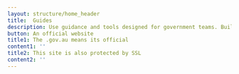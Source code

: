 ```yaml
---
layout: structure/home_header
title:  Guides
description: Use guidance and tools designed for government teams. Build and run services that meet needs.
button: An official website
title1: The .gov.au means its official
content1: ''
title2: This site is also protected by SSL
content2: ''
---
```

